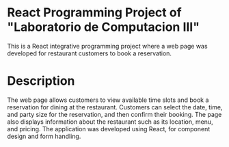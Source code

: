 # React Programming Project of "Laboratorio de Computacion III"
This is a React integrative programming project where a web page was developed for restaurant customers to book a reservation.

# Description
The web page allows customers to view available time slots and book a reservation for dining at the restaurant. Customers can select the date, time, and party size for the reservation, and then confirm their booking. The page also displays information about the restaurant such as its location, menu, and pricing.
The application was developed using React, for component design and form handling. 